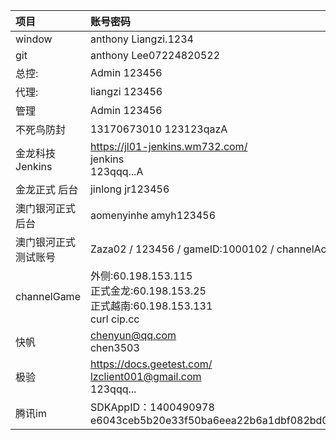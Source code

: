 | 项目                  | 账号密码                                                     |
| :-------------------- | :----------------------------------------------------------- |
| window                | anthony Liangzi.1234                                         |
| git                   | anthony  Lee07224820522                                      |
| 总控:                 | Admin 123456                                                 |
| 代理:                 | liangzi 123456                                               |
| 管理                  | Admin 123456                                                 |
| 不死鸟防封            | 13170673010  123123qazA                                      |
| 金龙科技Jenkins       | https://jl01-jenkins.wm732.com/<br />jenkins<br />123qqq...A |
| 金龙正式 后台         | jinlong    jr123456                                          |
| 澳门银河正式 后台     | aomenyinhe    amyh123456                                     |
| 澳门银河正式 测试账号 | Zaza02  /  123456   / gameID:1000102 / channelAccount:cwedL1001016 |
| channelGame           | 外侧:60.198.153.115<br />正式金龙:60.198.153.25<br />正式越南:60.198.153.131<br />curl cip.cc |
| 快帆                  | chenyun@qq.com<br/>chen3503                                  |
| 极验                  | https://docs.geetest.com/<br />lzclient001@gmail.com<br />123qqq... |
| 腾讯im                | SDKAppID：1400490978<br />e6043ceb5b20e33f50ba6eea22b6a1dbf082bd02f3a7f05bf586dd7ba887f125 |

